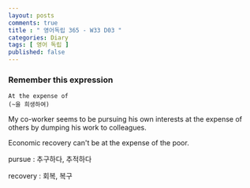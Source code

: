 ```yaml
---
layout: posts
comments: true
title : " 영어독립 365 - W33 D03 "
categories: Diary
tags: [ 영어 독립 ]
published: false
---
```


### Remember this expression

```text
At the expense of
(~을 희생하여)
```

My co-worker seems to be pursuing his own interests at the expense of others by dumping his work to colleagues.

Economic recovery can't be at the expense of the poor.

pursue
 : 추구하다, 추적하다

recovery
 : 회복, 복구
